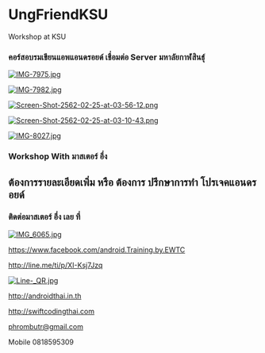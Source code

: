 # UngFriendKSU
Workshop at KSU

###  คอร์สอบรมเขียนแอพแอนดรอยด์ เชื่อมต่อ Server มหาลัยกาฬสินธุ์

[![IMG-7975.jpg](https://i.postimg.cc/Wz78s4zc/IMG-7975.jpg)](https://postimg.cc/0KbDfP7V)

[![IMG-7982.jpg](https://i.postimg.cc/SxRdpkpH/IMG-7982.jpg)](https://postimg.cc/5XcLBcym)

[![Screen-Shot-2562-02-25-at-03-56-12.png](https://i.postimg.cc/1z6p9z77/Screen-Shot-2562-02-25-at-03-56-12.png)](https://postimg.cc/1gmgByQD)

[![Screen-Shot-2562-02-25-at-03-10-43.png](https://i.postimg.cc/zvDWSFz4/Screen-Shot-2562-02-25-at-03-10-43.png)](https://postimg.cc/PpcPdZ8M)

[![IMG-8027.jpg](https://i.postimg.cc/nVTqVgTx/IMG-8027.jpg)](https://postimg.cc/rz0DQhvZ)

### Workshop With มาสเตอร์ อึ่ง

## ต้องการรายละเอียดเพิ่ม หรือ ต้องการ ปรึกษาการทำ โปรเจคแอนดรอยด์
### ติดต่อมาสเตอร์ อึ่ง เลย ที่

[![IMG_6065.jpg](https://s26.postimg.cc/kajrs6fbt/IMG_6065.jpg)](https://postimg.cc/image/7j5llo5jp/)

https://www.facebook.com/android.Training.by.EWTC

http://line.me/ti/p/XI-Ksj7Jzq

[![Line-_QR.jpg](https://s26.postimg.cc/dwuoozv15/Line-_QR.jpg)](https://postimg.cc/image/mrvizijth/)

http://androidthai.in.th

http://swiftcodingthai.com    

phrombutr@gmail.com

Mobile 0818595309

